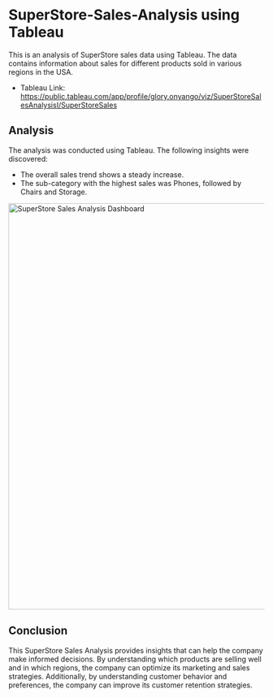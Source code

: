 # SuperStore-Sales-Analysis using Tableau
This is an analysis of SuperStore sales data using Tableau. The data contains information about sales for different products sold in various regions in the USA.
- Tableau Link: https://public.tableau.com/app/profile/glory.onyango/viz/SuperStoreSalesAnalysisI/SuperStoreSales

## Analysis
The analysis was conducted using Tableau. The following insights were discovered:
- The overall sales trend shows a steady increase.
- The sub-category with the highest sales was Phones, followed by Chairs and Storage.

<img width="800" height="800" alt="SuperStore Sales Analysis Dashboard" src="https://github.com/GloryTrizza/SuperStore-Sales-Analysis/assets/77668194/a0781a6a-99b0-47c7-a7b4-dc5f27a85c17">


## Conclusion
This SuperStore Sales Analysis provides insights that can help the company make informed decisions. 
By understanding which products are selling well and in which regions, the company can optimize its marketing and sales strategies. Additionally, by understanding customer behavior and preferences, the company can improve its customer retention strategies.
